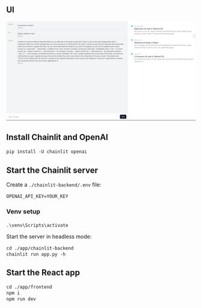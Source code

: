 ## UI

![Alt text](image.png)

## Install Chainlit and OpenAI

```shell
pip install -U chainlit openai
```

## Start the Chainlit server

Create a `./chainlit-backend/.env` file:

```.env
OPENAI_API_KEY=YOUR_KEY
```
### Venv setup
`.\venv\Scripts\activate`

Start the server in headless mode:

```shell
cd ./app/chainlit-backend
chainlit run app.py -h
```

## Start the React app

```shell
cd ./app/frontend
npm i
npm run dev
```
